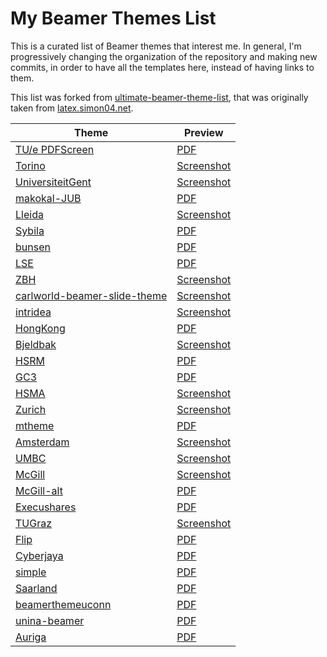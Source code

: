 # My Beamer Themes List
This is a curated list of Beamer themes that interest me. In general, I'm progressively changing the organization of the repository and making new commits, in order to have all the templates here, instead of having links to them.

This list was forked from [ultimate-beamer-theme-list](https://github.com/martinbjeldbak/ultimate-beamer-theme-list), that was originally taken from [latex.simon04.net](http://latex.simon04.net).

|  Theme |  Preview |
| ------ | -------- |
| [TU/e PDFScreen](http://www.win.tue.nl/latex/windows.html) | [PDF](http://www.win.tue.nl/latex/slides.pdf) |
| [Torino](https://blog.barisione.org/2007-09/torino-a-pretty-theme-for-latex-beamer/) | [Screenshot](https://www.flickr.com/photos/barisione/1401707576/) |
| [UniversiteitGent](https://pbelmans.wordpress.com/2012/02/09/a-beamer-theme-for-the-university-of-ghent/) | [Screenshot](https://pbelmans.files.wordpress.com/2012/02/slide.png?w=994) |
| [makokal-JUB](https://github.com/makokal/beamer-themes) | [PDF](https://github.com/makokal/beamer-themes/raw/master/JUB/jub_sample.pdf) |
| [Lleida](https://github.com/pmatos/beamerthemeLleida) | [Screenshot](https://latex.simon04.net/img/lleida.png) |
| [Sybila](https://github.com/sybila/beamer-theme) | [PDF](https://github.com/sybila/beamer-theme/raw/master/example/example.pdf) |
| [bunsen](https://github.com/drbunsen/drbunsen-beamer) | [PDF](https://github.com/drbunsen/drbunsen-beamer/raw/master/bunsen_beamer_example.pdf)  |
| [LSE](https://github.com/christophergandrud/LSE-Beamer-Theme) | [PDF](https://github.com/christophergandrud/LSE-Beamer-Theme/raw/master/Example.pdf) |
| [ZBH](https://github.com/satta/zbh-beamer-theme) | [Screenshot](https://latex.simon04.net/img/zbh.jpg) |
| [carlworld-beamer-slide-theme](https://github.com/rob-p/carlworld-beamer-slide-theme) | [Screenshot](https://latex.simon04.net/img/carlworld.png) |
| [intridea](https://github.com/doitian/intridea-beamer-theme) | [Screenshot](https://latex.simon04.net/img/intridea.png) |
| [HongKong](https://github.com/quxiaofeng/PolyU_beamer_theme) | [PDF](https://github.com/quxiaofeng/PolyU_beamer_theme/raw/master/example/example.pdf) |
| [Bjeldbak](https://github.com/fapper/beamertheme-bjeldbak) | [Screenshot](https://raw.githubusercontent.com/martinbmadsen/beamertheme-bjeldbak/master/beamerthemebjeldbak3.png) |
| [HSRM](https://github.com/hsrmbeamertheme/hsrmbeamertheme) | [PDF](https://github.com/hsrmbeamertheme/hsrmbeamertheme/raw/master/hsrm-beamer-demo.pdf) |
| [GC3](https://github.com/gc3-uzh-ch/beamer-theme-gc3) | [PDF](https://github.com/gc3-uzh-ch/beamer-theme-gc3/raw/master/example.pdf) |
| [HSMA](https://latex.simon04.net/hsma_theme.tar.bz2) | [Screenshot](https://latex.simon04.net/img/hsma.png) |
| [Zurich](https://github.com/ppletscher/beamerthemezurich) | [Screenshot](https://camo.githubusercontent.com/fdcf57b9a95ad59329c8a4f6732b7e177b4990d3/687474703a2f2f706c657473636865722e6f72672f6173736574732f696d672f706c65747363686572323031327468657369732d74616c6b5f736d616c6c2e706e67) |
| [mtheme](https://github.com/matze/mtheme) | [PDF](https://github.com/matze/mtheme/blob/master/demo/demo.pdf) |
| [Amsterdam](https://latex.simon04.net/beamerthemeAmsterdam.sty) | [Screenshot](https://latex.simon04.net/img/amsterdam.jpg) |
| [UMBC](https://userpages.umbc.edu/~rostamia/beamer/quickstart-Z-H-8.html#node_sec_8) | [Screenshot](https://userpages.umbc.edu/~rostamia/beamer/sample-umbc1.png) |
| [McGill](https://structdynviblab.mcgill.ca/archives/layoutBeamerMcGill.7z) | [Screenshot](https://latex.simon04.net/img/McGill.png) |
| [McGill-alt](https://github.com/gsarkis/McGill-Beamer-Theme) | [PDF](https://github.com/gsarkis/McGill-Beamer-Theme/raw/master/example.pdf) |
| [Execushares](https://github.com/FuzzyWuzzie/Beamer-Theme-Execushares) | [PDF](https://github.com/FuzzyWuzzie/Beamer-Theme-Execushares/raw/master/sample.pdf) |
| [TUGraz](https://www.ist.tugraz.at/staff/weiglhofer/misc/tugbeamer/) | [Screenshot](https://www.ist.tugraz.at/staff/weiglhofer/misc/tugbeamer/img/presentation_boxes.png) |
| [Flip](https://www.physics.uci.edu/~tanedo/docs.html) | [PDF](https://www.physics.uci.edu/~tanedo/files/code/FlipBeamerTemplate.pdf) |
| [Cyberjaya](https://liantze.penguinattack.org/latextypesetting.html#beamer-Cyberjaya) | [PDF](https://bytebucket.org/liantze/beamer-cyberjaya/raw/4529f46d1ea8fc102cbaa79069bcd25a0efe6ebe/example.pdf) |
| [simple](https://github.com/famuvie/beamerthemesimple) | [PDF](https://github.com/famuvie/beamerthemesimple/raw/master/demo.pdf) |
| [Saarland](https://github.com/kailashbuki/beamerthemesaarland) | [PDF](https://github.com/kailashbuki/beamerthemesaarland/blob/master/slides.pdf) |
| [beamerthemeuconn](https://github.com/corybrunson/beamerthemeuconn) | [PDF](https://github.com/corybrunson/beamerthemeuconn/blob/master/uconn-theme-example.pdf) |
| [unina-beamer](https://github.com/luistar/unina-beamer) | [PDF](https://github.com/luistar/unina-beamer/blob/master/slides.pdf) |
| [Auriga](https://github.com/anishathalye/auriga) | [PDF](https://raw.githubusercontent.com/anishathalye/auriga/assets/auriga.pdf) |
